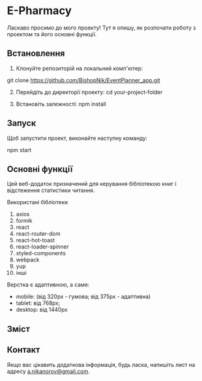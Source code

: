 <!-- @format -->

# E-Pharmacy

Ласкаво просимо до мого проекту! Тут я опишу, як розпочати роботу з проектом та його основні функції.

## Встановлення

1. Клонуйте репозиторій на локальний комп'ютер:

git clone https://github.com/BishopNik/EventPlanner_app.git

2. Перейдіть до директорії проекту:
   cd your-project-folder

3. Встановіть залежності:
   npm install

## Запуск

Щоб запустити проект, виконайте наступну команду:

npm start

## Основні функції

Цей веб-додаток призначений для керування бібліотекою книг і відстеження статистики читання.

Використані бібліотеки

1. axios
2. formik
3. react
4. react-router-dom
5. react-hot-toast
6. react-loader-spinner
7. styled-components
8. webpack
9. yup
10. інші

Верстка є адаптивною, а саме:

-   mobile: (від 320рх - гумова; від 375px - адаптивна)
-   tablet: від 768px;
-   desktop: від 1440px

## Зміст

## Контакт

Якщо вас цікавить додаткова інформація, будь ласка, напишіть лист на адресу a.nikanorov@gmail.com.
